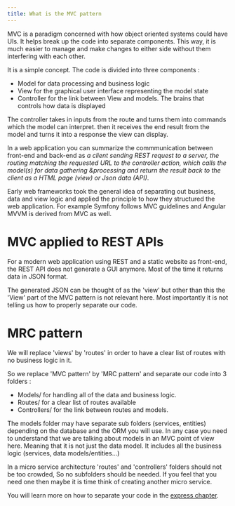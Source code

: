 ```yaml
---
title: What is the MVC pattern
---
```


MVC is a paradigm concerned with how object oriented systems could have UIs.
It helps break up the code into separate components. This way, it is much easier to manage and make changes to either side without them interfering with each other.

It is a simple concept. The code is divided into three components :

- Model for data processing and business logic
- View for the graphical user interface representing the model state
- Controller for the link between View and models. The brains that controls how data is displayed

The controller takes in inputs from the route and turns them into commands which the model can interpret. then it receives the end result from the model and turns it into a response the view can display.

In a web application you can summarize the commmunication between front-end and back-end as *a client sending REST request to a server, the routing matching the requested URL to the controller action, which calls the model(s) for data gathering &processing and return the result back to the client as a HTML page (view) or Json data (API)*.

Early web frameworks took the general idea of separating out business, data and view logic and applied the principle to how they structured the web application. For example Symfony follows MVC guidelines and Angular MVVM is derived from MVC as well. 

# MVC applied to REST APIs

For a modern web application using REST and a static website as front-end, the REST API does not generate a GUI anymore. Most of the time it returns data in JSON format.

The generated JSON can be thought of as the 'view' but other than this the 'View' part of the MVC pattern is not relevant here. Most importantly it is not telling us how to properly separate our code.

# MRC pattern

We will replace 'views' by 'routes' in order to have a clear list of routes with no business logic in it.

So we replace 'MVC pattern' by 'MRC pattern' and separate our code into 3 folders :

- Models/ for handling all of the data and business logic.
- Routes/ for a clear list of routes available
- Controllers/ for the link between routes and models.

The models folder may have separate sub folders (services, entities) depending on the database and the ORM you will use.
In any case you need to understand that we are talking about models in an MVC point of view here.
Meaning that it is not just the data model. It includes all the business logic (services, data models/entities...)

In a micro service architecture 'routes' and 'controllers' folders should not be too crowded, So no subfolders should be needed.
If you feel that you need one then maybe it is time think of creating another micro service.

You will learn more on how to separate your code in the [express chapter](/express/).